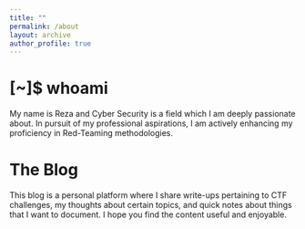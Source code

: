 ```yaml
---
title: ""
permalink: /about
layout: archive
author_profile: true
---
```

# [~]$ whoami
My name is Reza and Cyber Security is a field which I am deeply passionate about. In pursuit of my professional aspirations, I am actively enhancing my proficiency in Red-Teaming methodologies.

# The Blog
This blog is a personal platform where I share write-ups pertaining to CTF challenges, my thoughts about certain topics, and quick notes about things that I want to document. I hope you find the content useful and enjoyable.